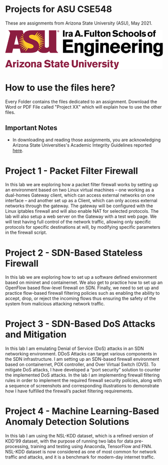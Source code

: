 # Projects for ASU CSE548

These are assignments from Arizona State University (ASU), May 2021.

![ASU Ira A. Fulton Schools of Engineering](images/asu.png)

# How to use the files here?

Every Folder contains the files dedicated to an assignment.
Download the Word or PDF File called "Project XX" which will explain how to use the other files. 

## Important Notes

- In downloading and reading those assignments, you are acknowledging Arizona State Universities's Academic Integrity Guidelines reported [here](https://www.coursera.org/learn/asu-mcs-onboarding/home/week/3).


# Project 1 - Packet Filter Firewall

In this lab we are exploring how a packet filter firewall works by setting up an environment based on two Linux virtual machines – one working as a dual-homes Gateway client, which can access external networks on one interface – and another set up as a Client, which can only access external networks through the gateway. The gateway will be configured with the Linux iptables firewall and will also enable NAT for selected protocols.
The lab will also setup a web server on the Gateway with a test web page. We will test having full control of the network traffic, allowing only specific protocols for specific destinations at will, by modifying specific parameters in the firewall script.


# Project 2 - SDN-Based Stateless Firewall

In this lab we are exploring how to set up a software defined environment based on mininet and containernet. We also get to practice how to set up an OpenFlow based flow-level firewall on SDN. Finally, we need to set up and practice flow-based firewall filtering policies such as enabling the ability to accept, drop, or reject the incoming flows thus ensuring the safety of the system from malicious attacking network traffic.


# Project 3 - SDN-Based DoS Attacks and Mitigation

In this lab I am emulating Denial of Service (DoS) attacks in an SDN networking environment. DDoS Attacks can target various components in the SDN infrastructure. I am setting up an SDN-based firewall environment based on containernet, POX controller, and Over Virtual Switch (OVS). To mitigate DoS attacks, I have developed a “port security” solution to counter the implemented DoS attacks.
In the lab I am implementing firewall filtering rules in order to implement the required firewall security policies, along with a sequence of screenshots and corresponding illustrations to demonstrate how I have fulfilled the firewall’s packet filtering requirements.


# Project 4 - Machine Learning-Based Anomaly Detection Solutions

In this lab I am using the NSL-KDD dataset, which is a refined version of KDD’99 dataset, with the purpose of running two labs for data pre-processing, training and testing using Anaconda, TensorFlow and FNN. NSL-KDD dataset is now considered as one of most common for network traffic and attacks, and it is a benchmark for modern-day internet traffic.
